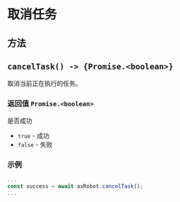 # 取消任务

## 方法

## `cancelTask() -> {Promise.<boolean>}`

取消当前正在执行的任务。

### 返回值 `Promise.<boolean>`

是否成功

* `true` - 成功
* `false` - 失败

### 示例

```javascript
...
const success = await axRobot.cancelTask();
...
```



